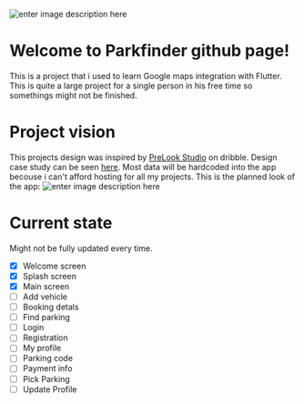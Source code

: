 
![enter image description here](https://lh3.googleusercontent.com/WBsN_xN8Zwb2q71nDctyzGQoz4VcJ5bhMIUj_3Er5qJmBwWpST-mkHjGl9UCH59KN4Pss7KOSMzXtOuJ84MO75bI87ggwXPo87xY-zGX0KtI2wWe6roTTpy1YP3K4GXLbM3wCpTlT_LgznUC-w7AzmEJkH5PS0FwtRv4CpI-6WBp1zxhFJqZmdazDE62nRG0VpYw8QYQ7rVpGqISKcbf16GeaZq1yNE8W1R8ktJxUc9pHH5KXqohSmIJ5dskC13OPdK-FYxvuszU-Fun8hmwgrIUOxIcnOlL87wMB6uzrqFePxLkLSQ93WdMvc9a4Z-ipqn9OH7cwS6AFOEQMA9rhHqLjaQ5qY8WJj0mvLrD_mD4unLi4N1XPBLgRc_DuQ3vYd7T4w7JTHGnZposjLQkDRMLeqUcLwzhX5x4EbJCc-EzgC2vx9Lv8S2cnE66VmQlKP7M3f3co89Y07C88J69GvbcckmhBqBeOKHCnXVThFKn02dj2k-VorFro7CrSUMnBr26zBFJCeBpYYjhrU4q5sN0AhIIVLgwMjcASkoAO_vPywHDN1urNj-EUWt74GtJG6iJUEwG3qE6JfZvdoPCEpMLfPMasS3MjvRYvzVDkWOmOEG6d_Oen6B4PpycJuH2PjpCWa_BIvHQUlZEuyPIz0mTX5oTruVYBxBk1g_amgQjvNGJ_fZuReZcQLZCAn7ugEAmFJPsNk3v_RzvpCcToVmcpEwB6gwvi8GEC56kOaJG61AQ5Fw5acNO=w583-h225-no)
# Welcome to Parkfinder github page!
This is a project that i used to learn Google maps integration with Flutter.
This is quite a large project for a single person in his free time so somethings might not be finished.
# Project vision
This projects design was inspired by [PreLook Studio](https://dribbble.com/prelookstudio) on dribble.
Design case study can be seen [here](https://www.behance.net/gallery/95586383/Parking-Finder-App-UIUX-Case-Study).
Most data will be hardcoded into the app becouse i can't afford hosting for all my projects.
This is the planned look of the app:
![enter image description here](https://lh3.googleusercontent.com/ZzB_zGg93MmGKZ4XhtFoMRZPZ-D5L7LXaBl4OWh3kdFhHaZSecwphUPXSDyWDacn5DQbnmcJQobbrfZa6P6G9iNcBc23SlqVXF5b6x9rY77fkNL_QWxqPsIkm9EvQGEPXIfIE1n9GFMDCLFVxuOoGtqsFgxsCh13gnnobFdM_ogndy_M2pUVZkl4VBM35Tcvse9xylyzmBDtEVUFcV1IGQvPjmQffkwFFGPkE0h8mhkEEaVBXwnJPOIkK9aPwRX96R5cvIgSingHr4-sdQQjhV48nd2LQe95ovFddmjCob3SDQQNYFbucvEpFrNRgaha2f2uh1Zs3hCJW0F2DPgm3PZi5h30nOeDYe46EfMPvKdUmH34UwSrinYwWlYzpHDUuNyNWsVZHzfZRlTdrXzXLHwmvcqtpsDO8nTc6XTL1SS4J0KaHAIBvfhUkB067ogesgIgcxc4hveABWrVGaIzGR5mOloOj9zpMu6jhjqMEFA3YNd_qwScwIiYwYPXjgqlA8G7dEG0PzN0wdPHRdA4nUGW6C7-LdcyMx7If_RHQtH6eh3k5rX40ybDb0gwehKIw5UjTV3BwjnRSnGFXdpEoo4_jKdXvgWb3XP_VKxt_uvxSq_RcX50QEVt5ZisT6fVIaa9IhGygNfDoftYRZUl_p2hQSO2SZ8owoeQR0FEIL_Dkdu2pHwp6SPzM5JeSC7GnmvGeFxcsoaLGipdJUKWIJZgNjAq9m05yKO0iIyRnjHIVW2ZDYbdZhAp=w1400-h1050-no)
# Current state
Might not be fully updated every time.

 - [x] Welcome screen
 - [x] Splash screen
 - [x] Main screen
 - [ ] Add vehicle
 - [ ] Booking detals
 - [ ] Find parking
 - [ ] Login
 - [ ] Registration
 - [ ] My profile
 - [ ] Parking code
 - [ ] Payment info
 - [ ] Pick Parking
 - [ ] Update Profile
